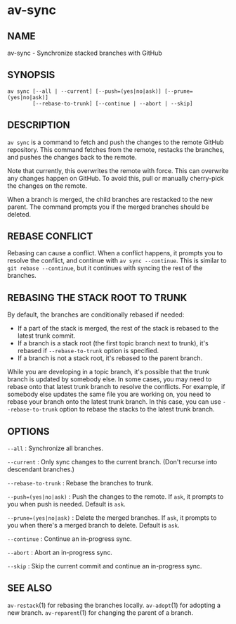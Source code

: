 # av-sync

## NAME

av-sync - Synchronize stacked branches with GitHub

## SYNOPSIS

```synopsis
av sync [--all | --current] [--push=(yes|no|ask)] [--prune=(yes|no|ask)]
        [--rebase-to-trunk] [--continue | --abort | --skip]
```

## DESCRIPTION

`av sync` is a command to fetch and push the changes to the remote GitHub
repository. This command fetches from the remote, restacks the branches, and
pushes the changes back to the remote.

Note that currently, this overwrites the remote with force. This can overwrite
any changes happen on GitHub. To avoid this, pull or manually cherry-pick the
changes on the remote.

When a branch is merged, the child branches are restacked to the new parent. The
command prompts you if the merged branches should be deleted.

## REBASE CONFLICT

Rebasing can cause a conflict. When a conflict happens, it prompts you to
resolve the conflict, and continue with `av sync --continue`. This is similar
to `git rebase --continue`, but it continues with syncing the rest of
the branches.

## REBASING THE STACK ROOT TO TRUNK

By default, the branches are conditionally rebased if needed:

- If a part of the stack is merged, the rest of the stack is rebased to the
  latest trunk commit.
- If a branch is a stack root (the first topic branch next to trunk), it's
  rebased if `--rebase-to-trunk` option is specified.
- If a branch is not a stack root, it's rebased to the parent branch.

While you are developing in a topic branch, it's possible that the trunk branch
is updated by somebody else. In some cases, you may need to rebase onto that
latest trunk branch to resolve the conflicts. For example, if somebody else
updates the same file you are working on, you need to rebase your branch onto
the latest trunk branch. In this case, you can use `--rebase-to-trunk` option to
rebase the stacks to the latest trunk branch.

## OPTIONS

`--all`
: Synchronize all branches.

`--current`
: Only sync changes to the current branch. (Don't recurse into descendant
branches.)

`--rebase-to-trunk`
: Rebase the branches to trunk.

`--push=(yes|no|ask)`
: Push the changes to the remote. If `ask`, it prompts to you when push is
needed. Default is `ask`.

`--prune=(yes|no|ask)`
: Delete the merged branches. If `ask`, it prompts to you when there's a merged
branch to delete. Default is `ask`.

`--continue`
: Continue an in-progress sync.

`--abort`
: Abort an in-progress sync.

`--skip`
: Skip the current commit and continue an in-progress sync.

## SEE ALSO

`av-restack`(1) for rebasing the branches locally.
`av-adopt`(1) for adopting a new branch.
`av-reparent`(1) for changing the parent of a branch.
